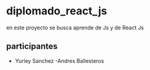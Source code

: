 # diplomado_react_js

en este proyecto se busca aprende de Js y de React Js 

## participantes 
- Yurley Sanchez
-Andres Ballesteros

